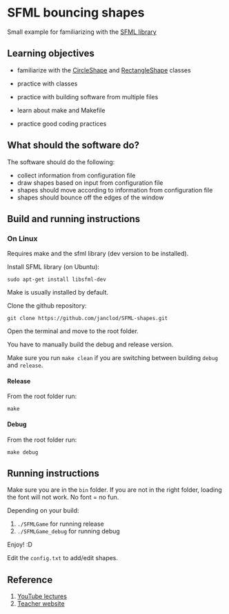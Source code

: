 # SFML bouncing shapes

Small example for familiarizing with the [SFML library](www.sfml-dev.org/)

## Learning objectives

* familiarize with the [CircleShape](https://www.sfml-dev.org/documentation/2.5.1/classsf_1_1CircleShape.php) and [RectangleShape](https://www.sfml-dev.org/documentation/2.5.1/classsf_1_1RectangleShape.php) classes

* practice with classes
* practice with building software from multiple files
* learn about make and Makefile
* practice good coding practices

## What should the software do?

The software should do the following:

* collect information from configuration file
* draw shapes based on input from configuration file
* shapes should move according to information from configuration file
* shapes should bounce off the edges of the window

## Build and running instructions

### On Linux

Requires make and the sfml library (dev version to be installed).

Install SFML library (on Ubuntu):

`sudo apt-get install libsfml-dev`

Make is usually installed by default.

Clone the github repository:

`git clone https://github.com/janclod/SFML-shapes.git`

Open the terminal and move to the root folder.

You have to manually build the debug and release version.

Make sure you run `make clean` if you are switching between building `debug` and `release`.

#### Release

From the root folder run:

`make`

#### Debug

From the root folder run:

`make debug`

## Running instructions

Make sure you are in the `bin` folder. If you are not in the right folder, loading the font will not work. No font = no fun.

Depending on your build:

1. `./SFMLGame` for running release
2. `./SFMLGame_debug` for running debug

Enjoy! :D

Edit the `config.txt` to add/edit shapes.

## Reference

1. [YouTube lectures](https://www.youtube.com/watch?v=LpEdZbUdDe4&list=PL_xRyXins848jkwC9Coy7B4N5XTOnQZzz)
2. [Teacher website](http://www.cs.mun.ca/~dchurchill/teaching.shtml)

